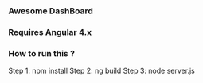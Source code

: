 
### Awesome DashBoard

### Requires Angular 4.x

### How to run this ?

Step 1: npm install
Step 2: ng build
Step 3: node server.js

